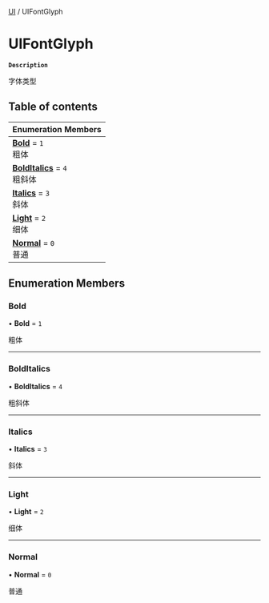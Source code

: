 [UI](../modules/UI.UI.md) / UIFontGlyph

# UIFontGlyph <Badge type="tip" text="Enumeration" />

**`Description`**

字体类型

## Table of contents

| Enumeration Members                                                   |
| :-------------------------------------------------------------------- |
| **[Bold](UI.UI.UIFontGlyph.md#bold)** = `1` <br> 粗体                 |
| **[BoldItalics](UI.UI.UIFontGlyph.md#bolditalics)** = `4` <br> 粗斜体 |
| **[Italics](UI.UI.UIFontGlyph.md#italics)** = `3` <br> 斜体           |
| **[Light](UI.UI.UIFontGlyph.md#light)** = `2` <br> 细体               |
| **[Normal](UI.UI.UIFontGlyph.md#normal)** = `0` <br> 普通             |

## Enumeration Members

### Bold

• **Bold** = `1`

粗体

---

### BoldItalics

• **BoldItalics** = `4`

粗斜体

---

### Italics

• **Italics** = `3`

斜体

---

### Light

• **Light** = `2`

细体

---

### Normal

• **Normal** = `0`

普通
